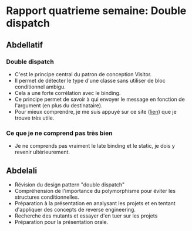 # Rapport quatrieme semaine: Double dispatch

## Abdellatif

### Double dispatch

- C'est le principe central du patron de conception Visitor.
- Il permet de détecter le type d'une classe sans utiliser de bloc conditionnel ambigu.
- Cela a une forte corrélation avec le binding.
- Ce principe permet de savoir à qui envoyer le message en fonction de l'argument (en plus du destinataire).
- Pour mieux comprendre, je me suis appuyé sur ce site ([lien](https://refactoring.guru/design-patterns/visitor-double-dispatch)) que je trouve très utile.

### Ce que je ne comprend pas très bien

- Je ne comprends pas vraiment le late binding et le static, je dois y revenir ultérieurement.

## Abdelali

- Révision du design pattern "double dispatch"
- Compréhension de l'importance du polymorphisme pour éviter les structures conditionnelles.
- Préparation à la présentation en analysant les projets et en tentant d'appliquer des concepts de reverse engineering.
- Recherche des mutants et essayer d'en tuer sur les projets
- Préparation pour la présentation orale.
